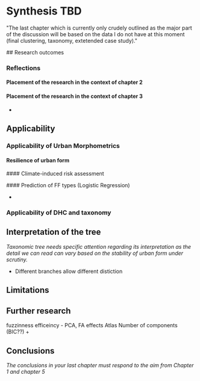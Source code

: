 # Synthesis TBD

"The last chapter which is currently only crudely outlined as the major part of the discussion will be based on the data I do not have at this moment (final clustering, taxonomy, extetended case study)."

## Research outcomes

### Reflections

#### Placement of the research in the context of chapter 2

#### Placement of the research in the context of chapter 3
+

## Applicability

### Applicability of Urban Morphometrics

#### Resilience of urban form

#### Climate-induced risk assessment

#### Prediction of FF types (Logistic Regression)

+

### Applicability of DHC and taxonomy

## Interpretation of the tree
*Taxonomic tree needs specific attention regarding its interpretation as the detail we can read can vary based on the stability of urban form under scrutiny.*

- Different branches allow different distiction

## Limitations

## Further research

fuzzinness
efficeincy - PCA, FA effects
Atlas
Number of components (BIC??)
+

## Conclusions


*The conclusions in your last chapter must respond to the aim from Chapter 1 and chapter 5*

